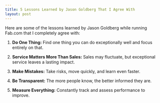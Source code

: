 ```yaml
---
title: 5 Lessons Learned by Jason Goldberg That I Agree With
layout: post
---
```


Here are some of the lessons learned by Jason Goldberg while running Fab.com that I completely agree with:

1. **Do One Thing:**
   Find one thing you can do exceptionally well and focus entirely on that.

2. **Service Matters More Than Sales:**
   Sales may fluctuate, but exceptional service leaves a lasting impact.

3. **Make Mistakes:**
   Take risks, move quickly, and learn even faster.

4. **Be Transparent:**
   The more people know, the better informed they are.

5. **Measure Everything:**
   Constantly track and assess performance to improve.
